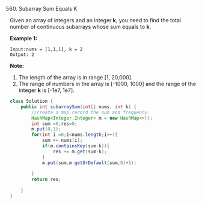560. Subarray Sum Equals K

Given an array of integers and an integer **k**, you need to find the total number of continuous subarrays whose sum equals to **k**.

**Example 1:**

```
Input:nums = [1,1,1], k = 2
Output: 2
```



**Note:**

1. The length of the array is in range [1, 20,000].
2. The range of numbers in the array is [-1000, 1000] and the range of the integer **k** is [-1e7, 1e7].

~~~java
class Solution {
    public int subarraySum(int[] nums, int k) {
        //create a map record the sum and frequency.
        HashMap<Integer,Integer> m = new HashMap<>();
        int sum =0,res=0;
        m.put(0,1);
        for(int i =0;i<nums.length;i++){
            sum += nums[i];
            if(m.containsKey(sum-k)){
                res += m.get(sum-k);
            }
            m.put(sum,m.getOrDefault(sum,0)+1);
                
        }
        return res;
        
    }
}
~~~

